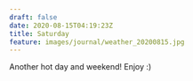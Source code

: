 ```yaml
---
draft: false
date: 2020-08-15T04:19:23Z
title: Saturday
feature: images/journal/weather_20200815.jpg
---
```


Another hot day and weekend! Enjoy :)
